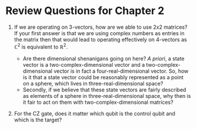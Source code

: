 # Review Questions for Chapter 2
 
1. If we are operating on 3-vectors, how are we able to use 2x2 matrices?  If your first answer is that we are using complex numbers as entries in the matrix then that would lead to operating effectively on 4-vectors as $\mathbb{C}^2$ is equivalent to $\mathbb{R}^2$.
 
    * Are there dimensional shenanigans going on here? _A priori_, a state vector is a two-complex-dimensional vector and a two-complex-dimensional vector is in fact a four-real-dimensional vector. So, how is it that a state vector could be reasonably represented as a point on a sphere, which lives in three-real-dimensional space? 
    * Secondly, if we believe that these state vectors are fairly described as elements of a sphere in three-real-dimensional space, why then is it fair to act on them with two-complex-dimensional matrices? 
 
1. For the CZ gate, does it matter which qubit is the control qubit and which is the target?

